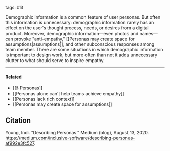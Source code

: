tags: #lit 

Demographic information is a common feature of user personas. But often this information is unnecessary: demographic information rarely has an effect on the user's thought process, needs, or desires from a digital product. Moreover, demographic information—even photos and names—can provoke "anti-empathy," [[Personas may create space for assumptions|assumptions]], and other subconscious responses among team member. There are some situations in which demographic information is important to design work, but more often than not it adds unnecessary clutter to what should serve to inspire empathy. 

---
#### Related
- [[§ Personas]]
- [[Personas alone can't help teams achieve empathy]]
- [[Personas lack rich context]]
- [[Personas may create space for assumptions]]

## Citation
Young, Indi. “Describing Personas.” Medium (blog), August 13, 2020. https://medium.com/inclusive-software/describing-personas-af992e3fc527.